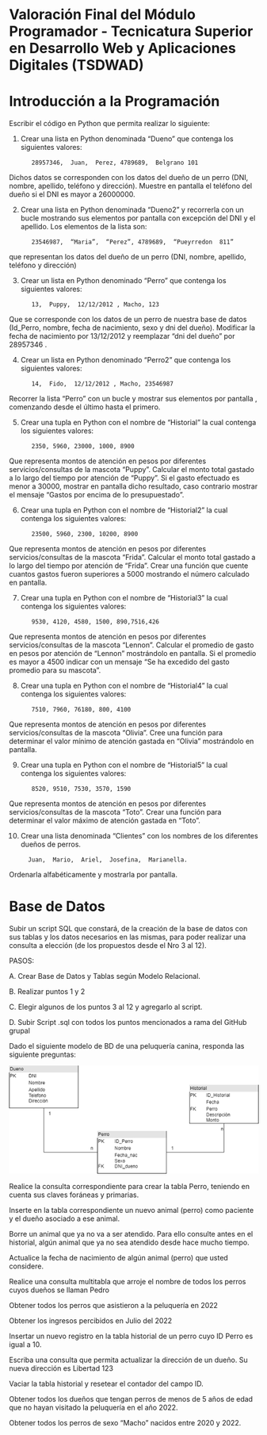 # Valoración Final del Módulo Programador - Tecnicatura Superior en Desarrollo Web y Aplicaciones Digitales (TSDWAD)

# Introducción a la Programación

Escribir el código en Python que permita realizar lo siguiente:

1) Crear una lista en Python denominada “Dueno” que contenga los siguientes valores:

          28957346,  Juan,  Perez, 4789689,  Belgrano 101

  Dichos datos se corresponden  con los datos del dueño de un perro (DNI, nombre, apellido, teléfono y dirección). Muestre en pantalla el teléfono del dueño si el DNI es mayor a 26000000.

2) Crear una lista en Python denominada “Dueno2”  y recorrerla con un bucle  mostrando sus elementos por pantalla con excepción del DNI y el apellido. Los elementos de la lista son:

          23546987,  “Maria”,  “Perez”, 4789689,  “Pueyrredon  811”

 que representan los datos del dueño de un perro (DNI, nombre, apellido, teléfono y dirección) 

3) Crear un lista en Python denominado “Perro” que contenga los siguientes valores:

          13,  Puppy,  12/12/2012 , Macho, 123

Que se corresponde con los datos de un perro de nuestra base de datos (Id_Perro, nombre, fecha de nacimiento, sexo y dni del dueño). Modificar la fecha de nacimiento por 13/12/2012 y reemplazar “dni del dueño” por 28957346 .

4) Crear un lista en Python denominado “Perro2” que contenga los siguientes valores:

          14,  Fido,  12/12/2012 , Macho, 23546987

Recorrer la lista “Perro” con un bucle y mostrar sus elementos por pantalla , comenzando desde el último hasta el primero.

5) Crear una tupla en Python con el nombre de “Historial” la cual contenga los siguientes valores:

          2350, 5960, 23000, 1000, 8900

Que representa montos de atención en pesos por diferentes servicios/consultas de la mascota “Puppy”. Calcular el monto total gastado a lo largo del tiempo por atención de “Puppy”. Si el gasto efectuado es menor a 30000, mostrar en pantalla dicho resultado, caso contrario mostrar el mensaje “Gastos por encima de lo presupuestado”.

6) Crear una tupla en Python con el nombre de “Historial2” la cual contenga los siguientes valores:

          23500, 5960, 2300, 10200, 8900

Que representa montos de atención en pesos por diferentes servicios/consultas de la mascota “Frida”. Calcular el monto total gastado a lo largo del tiempo por atención de “Frida”. Crear una función que cuente cuantos gastos fueron superiores a 5000 mostrando  el número calculado en pantalla.

7) Crear una tupla en Python con el nombre de “Historial3” la cual contenga los siguientes valores:

          9530, 4120, 4580, 1500, 890,7516,426

Que representa montos de atención en pesos por diferentes servicios/consultas de la mascota “Lennon”. Calcular el promedio de gasto en pesos por atención de “Lennon” mostrándolo en pantalla. Si el promedio es mayor a 4500 indicar con un mensaje “Se ha excedido del gasto promedio para su mascota”.

8) Crear una tupla en Python con el nombre de “Historial4” la cual contenga los siguientes valores:

          7510, 7960, 76180, 800, 4100

Que representa montos de atención en pesos por diferentes servicios/consultas de la mascota “Olivia”. Cree una función para determinar el valor mínimo de atención gastada en “Olivia”  mostrándolo en pantalla.

9) Crear una tupla en Python con el nombre de “Historial5” la cual contenga los siguientes valores:

          8520, 9510, 7530, 3570, 1590

Que representa montos de atención en pesos por diferentes servicios/consultas de la mascota “Toto”. Crear una función para determinar el valor máximo de atención gastada en “Toto”.

10) Crear una lista denominada “Clientes” con los nombres de los diferentes  dueños de perros.

          Juan,  Mario,  Ariel,  Josefina,  Marianella.

Ordenarla alfabéticamente y mostrarla por pantalla.

# Base de Datos

Subir un script SQL que constará, de la creación de la base de datos con sus tablas y los datos necesarios en las mismas, para poder realizar una consulta a elección (de los propuestos desde el Nro 3 al 12).

PASOS:

A. Crear Base de Datos y Tablas según Modelo Relacional.

B. Realizar puntos 1 y 2

C. Elegir algunos de los puntos 3 al 12 y agregarlo al script.

D. Subir Script .sql con todos los puntos mencionados a rama del GitHub grupal


Dado el siguiente modelo de BD de una peluquería canina, responda las siguiente preguntas:


![](assets/images/script_sql.png)


Realice la consulta correspondiente para crear la tabla Perro, teniendo en cuenta sus claves foráneas y primarias.

Inserte en la tabla correspondiente un nuevo animal (perro) como paciente y el dueño asociado a ese animal.

Borre un animal que ya no va a ser atendido. Para ello consulte antes en el historial, algún animal que ya no sea atendido desde hace mucho tiempo.

Actualice la fecha de nacimiento de algún animal (perro) que usted considere.

Realice una consulta multitabla que arroje el nombre de todos los perros cuyos dueños se llaman Pedro

Obtener todos los perros que asistieron a la peluquería en 2022

Obtener los ingresos percibidos en Julio del 2022

Insertar un nuevo registro en la tabla historial de un perro cuyo ID Perro es igual a 10.

Escriba una consulta que permita actualizar la dirección de un dueño. Su nueva dirección es Libertad 123

Vaciar la tabla historial y resetear el contador del campo ID.

Obtener todos los dueños que tengan perros de menos de 5 años de edad que no hayan visitado la peluquería en el año 2022.

Obtener todos los perros de sexo “Macho” nacidos entre 2020 y 2022.
